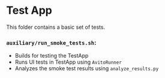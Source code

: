 # Test App

This folder contains a basic set of tests.

### `auxiliary/run_smoke_tests.sh`:

- Builds for testing the TestApp
- Runs UI tests in TestApp using `AvitoRunner`
- Analyzes the smoke test results using `analyze_results.py`
